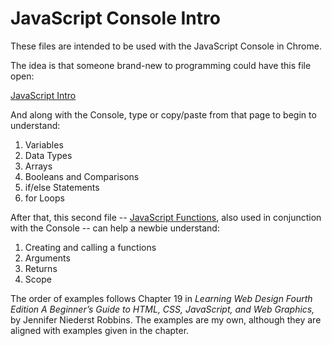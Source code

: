 JavaScript Console Intro
========================

These files are intended to be used with the JavaScript Console in Chrome.

The idea is that someone brand-new to programming could have this file open:

[JavaScript Intro](http://macloo.github.io/javascript-console-intro/intro.html)

And along with the Console, type or copy/paste from that page to begin to understand:

1. Variables
2. Data Types
3. Arrays
4. Booleans and Comparisons
5. if/else Statements
6. for Loops

After that, this second file -- [JavaScript Functions](http://macloo.github.io/javascript-console-intro/functions.html), also used in conjunction with the Console -- can help a newbie understand:

1. Creating and calling a functions
2. Arguments
3. Returns
4. Scope

The order of examples follows Chapter 19 in *Learning Web Design Fourth Edition
A Beginner’s Guide to HTML, CSS, JavaScript, and Web Graphics,* by Jennifer Niederst Robbins. The examples are my own, although they are aligned with examples given in the chapter. 
